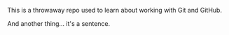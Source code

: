 This is a throwaway repo used to learn about working with Git and GitHub.

And another thing... it's a sentence. 

